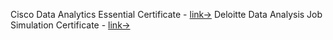 Cisco Data Analytics Essential Certificate - [link->](https://drive.google.com/file/d/1HmvHcGvsjyYwdwR0q8aQrcky709CsaA3/view?usp=drive_link)
Deloitte Data Analysis Job Simulation Certificate - [link->](https://drive.google.com/file/d/1nks-56RCZhoMQTyiirWK6-c18BOlL7kq/view?usp=drive_link)
